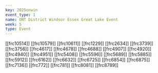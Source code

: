 ```yaml
---
key: 2025onwin
event_type: 1
name: ONT District Windsor Essex Great Lake Event
week: 5
type: Event
---
```

[[frc10514]]
[[frc10579]]
[[frc10611]]
[[frc1229]]
[[frc2634]]
[[frc3739]]
[[frc3756]]
[[frc4617]]
[[frc4678]]
[[frc4688]]
[[frc4907]]
[[frc4920]]
[[frc4940]]
[[frc4951]]
[[frc5408]]
[[frc5596]]
[[frc5689]]
[[frc5885]]
[[frc5912]]
[[frc6162]]
[[frc6632]]
[[frc6725]]
[[frc6854]]
[[frc6875]]
[[frc7136]]
[[frc772]]
[[frc781]]
[[frc8081]]
[[frc8789]]
